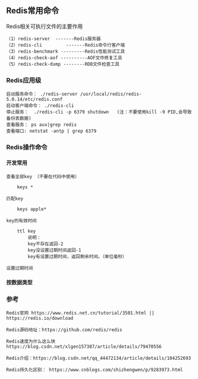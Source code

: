 ##  Redis常用命令

Redis相关可执行文件的主要作用

    （1）redis-server  -------Redis服务器
    （2）redis-cli         -------Redis命令行客户端
    （3）redis-benchmark ---------Redis性能测试工具
    （4）redis-check-aof ----------AOF文件修复工具
    （5）redis-check-dump --------RDB文件检查工具

### Redis应用级

    启动服务命令： ./redis-server /usr/local/redis/redis-5.0.14/etc/redis.conf
    启动客户端命令： ./redis-cli
    停止服务：  ./redis-cli -p 6379 shutdown   (注：不要使用kill -9 PID,会导致备份丢数据)
    查看服务： ps aux|grep redis
    查看端口: netstat -antp | grep 6379

### Redis操作命令

####  开发常用

    查看全部key （不要在代码中使用）
    
        keys *
    
    匹配key
    
        keys apple*
    
    key的有效时间
    
        ttl key
            说明：
            key不存在返回-2
            key没设置过期时间返回-1
            key有设置过期时间，返回剩余时间。（单位毫秒）
    
    设置过期时间


#### 按数据类型



### 参考

    Redis官网 https://www.redis.net.cn/tutorial/3501.html || https://redis.io/download
    
    Redis源码地址：https://github.com/redis/redis

    Redis速度为什么这么快 https://blog.csdn.net/xlgen157387/article/details/79470556

    Redis介绍：https://blog.csdn.net/qq_44472134/article/details/104252693

    Redis持久化区别： https://www.cnblogs.com/shizhengwen/p/9283973.html